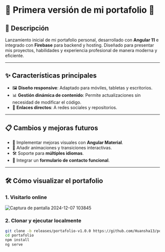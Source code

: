 # 🎉 Primera versión de mi portafolio 🚀

## 📖 Descripción
Lanzamiento inicial de mi portafolio personal, desarrollado con **Angular 11** e integrado con **Firebase** para backend y hosting. Diseñado para presentar mis proyectos, habilidades y experiencia profesional de manera moderna y eficiente.

---

## ✨ Características principales
- 🖼️ **Diseño responsive**: Adaptado para móviles, tabletas y escritorios.
- 📊 **Gestión dinámica de contenido**: Permite actualizaciones sin necesidad de modificar el código.
- 🔗 **Enlaces directos**: A redes sociales y repositorios.

---

## 📋 Cambios y mejoras futuros
- 🎨 Implementar mejoras visuales con **Angular Material**.
- 🌟 Añadir animaciones y transiciones interactivas.
- 🛠️ Soporte para **múltiples idiomas**.
- 📧 Integrar un **formulario de contacto funcional**.

---

## 🛠️ Cómo visualizar el portafolio
### 1. **Visitarlo online**
![Captura de pantalla 2024-12-07 103845](https://github.com/user-attachments/assets/aefe7939-4169-4258-a3cf-9588226d8a53)


### 2. **Clonar y ejecutar localmente**
```bash
git clone -b releases/portafolio-v1.0.0 https://github.com/Huansha13/portafolio.git
cd portafolio
npm install
ng serve

